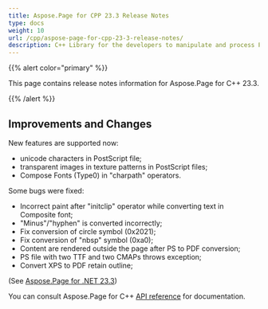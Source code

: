 ```yaml
---
title: Aspose.Page for CPP 23.3 Release Notes
type: docs
weight: 10
url: /cpp/aspose-page-for-cpp-23-3-release-notes/
description: C++ Library for the developers to manipulate and process PS, EPS, and XPS files. Release Notes of Aspose.Page API solution for C++ | Release 2023.02
---
```


{{% alert color="primary" %}}

This page contains release notes information for Aspose.Page for C++ 23.3.


{{% /alert %}}
## **Improvements and Changes**

New features are supported now:

- unicode characters in PostScript file;
- transparent images in texture patterns in PostScript files;
- Compose Fonts (Type0) in "charpath" operators.

Some bugs were fixed:

- Incorrect paint after "initclip" operator while converting text in Composite font;
- "Minus"/"hyphen" is converted incorrectly;
- Fix conversion of circle symbol (0x2021);
- Fix conversion of "nbsp" symbol (0xa0);
- Content are rendered outside the page after PS to PDF conversion;
- PS file with two TTF and two CMAPs throws exception;
- Convert XPS to PDF retain outline;

(See [Aspose.Page for .NET 23.3](/page/net/aspose-page-for-net-23-3-release-notes/))


You can consult Aspose.Page for C++ [API reference](https://apireference.aspose.com/cpp/page/) for documentation.
